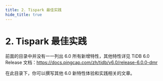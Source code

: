 ```yaml
---
title: 2. Tispark 最佳实践
hide_title: true
---
```


# 2. Tispark 最佳实践

前面的目录中并没有一一列出 6.0 所有新增特性，其他特性详见 TiDB 6.0 Release 文档：https://docs.pingcap.com/zh/tidb/v6.0/release-6.0.0-dmr

在此目录下，你可以撰写其他 6.0 新特性体验和实践相关的文章。